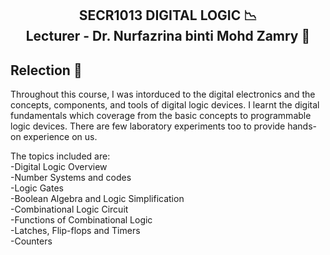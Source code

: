 <h2><p align = "center" >SECR1013 DIGITAL LOGIC 📉 <br/>
Lecturer - Dr. Nurfazrina binti Mohd Zamry 💁<p/></h2>
<h2>Relection 💬</h2>

Throughout this course, I was intorduced to the digital electronics and the concepts, components, and tools of digital logic devices. 
I learnt the digital fundamentals which coverage from the basic concepts to programmable logic devices. 
There are few laboratory experiments too to provide hands-on experience on us.

The topics included are:<br/>
-Digital Logic Overview<br/>
-Number Systems and codes<br/>
-Logic Gates<br/>
-Boolean Algebra and Logic Simplification<br/>
-Combinational Logic Circuit<br/>
-Functions of Combinational Logic<br/>
-Latches, Flip-flops and Timers<br/>
-Counters<br/>

